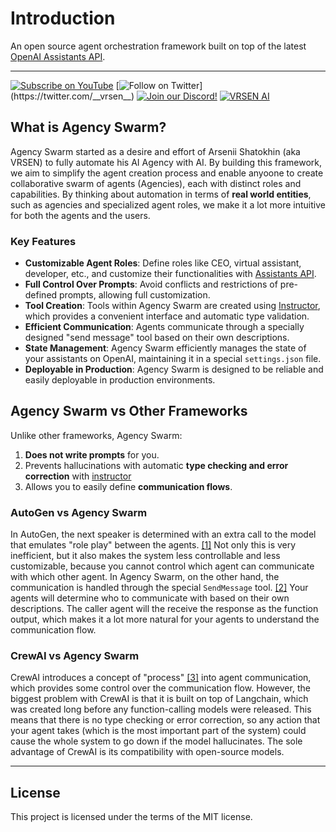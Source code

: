 # Introduction

An open source agent orchestration framework built on top of the latest [OpenAI Assistants API](https://platform.openai.com/docs/assistants/overview/agents).

---

[![Subscribe on YouTube](https://img.shields.io/youtube/channel/subscribers/UCSv4qL8vmoSH7GaPjuqRiCQ
)](https://youtube.com/@vrsen/)
[![Follow on Twitter](https://img.shields.io/twitter/follow/__vrsen__.svg?style=social&label=Follow%20%40__vrsen__)](https://twitter.com/__vrsen__)
[![Join our Discord!](https://img.shields.io/discord/1200037936352202802?label=Discord)](https://discord.gg/cw2xBaWfFM)
[![VRSEN AI](https://img.shields.io/website?label=vrsen.ai&up_message=website&url=https%3A%2F%2Fvrsen.ai)](https://vrsen.ai)


## What is Agency Swarm?

Agency Swarm started as a desire and effort of Arsenii Shatokhin (aka VRSEN) to fully automate his AI Agency with AI. By building this framework, we aim to simplify the agent creation process and enable anyoone to create collaborative swarm of agents (Agencies), each with distinct roles and capabilities. By thinking about automation in terms of **real world entities**, such as agencies and specialized agent roles, we make it a lot more intuitive for both the agents and the users. 


### Key Features

- **Customizable Agent Roles**: Define roles like CEO, virtual assistant, developer, etc., and customize their functionalities with [Assistants API](https://platform.openai.com/docs/assistants/overview).
- **Full Control Over Prompts**: Avoid conflicts and restrictions of pre-defined prompts, allowing full customization.
- **Tool Creation**: Tools within Agency Swarm are created using [Instructor](https://github.com/jxnl/instructor), which provides a convenient interface and automatic type validation. 
- **Efficient Communication**: Agents communicate through a specially designed "send message" tool based on their own descriptions.
- **State Management**: Agency Swarm efficiently manages the state of your assistants on OpenAI, maintaining it in a special `settings.json` file.
- **Deployable in Production**: Agency Swarm is designed to be reliable and easily deployable in production environments.



## Agency Swarm vs Other Frameworks

Unlike other frameworks, Agency Swarm:

1. **Does not write prompts** for you.
2. Prevents hallucinations with automatic **type checking and error correction** with [instructor](https://github.com/jxnl/instructor/tree/main)
3. Allows you to easily define **communication flows**.

### **AutoGen** vs Agency Swarm

In AutoGen, the next speaker is determined with an extra call to the model that emulates "role play" between the agents. [[1]](https://microsoft.github.https://microsoft.github.io/autogen/blog/2023/12/29/AgentDescriptionsio/autogen/blog/2023/12/29/AgentDescriptions) Not only this is very inefficient, but it also makes the system less controllable and less customizable, because you cannot control which agent can communicate with which other agent. In Agency Swarm, on the other hand, the communication is handled through the special `SendMessage` tool. [[2]](https://github.com/VRSEN/agency-swarm/blob/81ff3ad5d854729bcfa755f19480d681efa8e72b/agency_swarm/agency/agency.py#L528) Your agents will determine who to communicate with based on their own descriptions. The caller agent will the receive the response as the function output, which makes it a lot more natural for your agents to understand the communication flow.

### **CrewAI** vs Agency Swarm

CrewAI introduces a concept of "process" [[3]](https://docs.crewai.com/core-concepts/Processes/) into agent communication, which provides some control over the communication flow. However, the biggest problem with CrewAI is that it is built on top of Langchain, which was created long before any function-calling models were released. This means that there is no type checking or error correction, so any action that your agent takes (which is the most important part of the system) could cause the whole system to go down if the model hallucinates. The sole advantage of CrewAI is its compatibility with open-source models.

---

## License

This project is licensed under the terms of the MIT license.